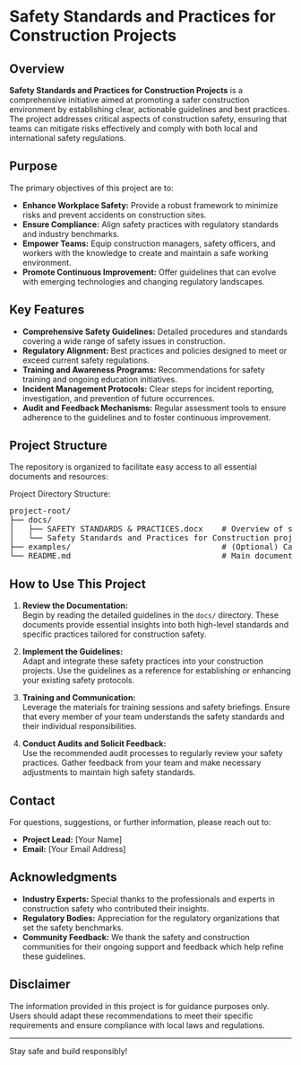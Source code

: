 # Safety Standards and Practices for Construction Projects

## Overview

**Safety Standards and Practices for Construction Projects** is a comprehensive initiative aimed at promoting a safer construction environment by establishing clear, actionable guidelines and best practices. The project addresses critical aspects of construction safety, ensuring that teams can mitigate risks effectively and comply with both local and international safety regulations.

## Purpose

The primary objectives of this project are to:

- **Enhance Workplace Safety:** Provide a robust framework to minimize risks and prevent accidents on construction sites.
- **Ensure Compliance:** Align safety practices with regulatory standards and industry benchmarks.
- **Empower Teams:** Equip construction managers, safety officers, and workers with the knowledge to create and maintain a safe working environment.
- **Promote Continuous Improvement:** Offer guidelines that can evolve with emerging technologies and changing regulatory landscapes.

## Key Features

- **Comprehensive Safety Guidelines:** Detailed procedures and standards covering a wide range of safety issues in construction.
- **Regulatory Alignment:** Best practices and policies designed to meet or exceed current safety regulations.
- **Training and Awareness Programs:** Recommendations for safety training and ongoing education initiatives.
- **Incident Management Protocols:** Clear steps for incident reporting, investigation, and prevention of future occurrences.
- **Audit and Feedback Mechanisms:** Regular assessment tools to ensure adherence to the guidelines and to foster continuous improvement.

## Project Structure

The repository is organized to facilitate easy access to all essential documents and resources:

Project Directory Structure:

<pre>
project-root/
├── docs/
│   ├── SAFETY STANDARDS & PRACTICES.docx    # Overview of safety standards and practices.
│   └── Safety Standards and Practices for Construction projects.pdf    # Detailed implementation guide.
├── examples/                                # (Optional) Case studies and sample implementations.
└── README.md                                # Main documentation file.
</pre>






## How to Use This Project

1. **Review the Documentation:**  
   Begin by reading the detailed guidelines in the `docs/` directory. These documents provide essential insights into both high-level standards and specific practices tailored for construction safety.

2. **Implement the Guidelines:**  
   Adapt and integrate these safety practices into your construction projects. Use the guidelines as a reference for establishing or enhancing your existing safety protocols.

3. **Training and Communication:**  
   Leverage the materials for training sessions and safety briefings. Ensure that every member of your team understands the safety standards and their individual responsibilities.

4. **Conduct Audits and Solicit Feedback:**  
   Use the recommended audit processes to regularly review your safety practices. Gather feedback from your team and make necessary adjustments to maintain high safety standards.


## Contact

For questions, suggestions, or further information, please reach out to:

- **Project Lead:** [Your Name]
- **Email:** [Your Email Address]

## Acknowledgments

- **Industry Experts:** Special thanks to the professionals and experts in construction safety who contributed their insights.
- **Regulatory Bodies:** Appreciation for the regulatory organizations that set the safety benchmarks.
- **Community Feedback:** We thank the safety and construction communities for their ongoing support and feedback which help refine these guidelines.

## Disclaimer

The information provided in this project is for guidance purposes only. Users should adapt these recommendations to meet their specific requirements and ensure compliance with local laws and regulations.

---

Stay safe and build responsibly!
